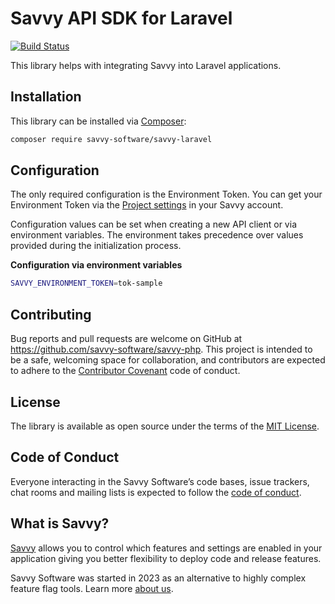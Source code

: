 # Savvy API SDK for Laravel 

[![Build Status](https://github.com/savvy-software/savvy-laravel/actions/workflows/tests.yml/badge.svg)](https://github.com/savvy-software/savvy-laravel)

This library helps with integrating Savvy into Laravel applications.

## Installation

This library can be installed via [Composer](https://getcomposer.org):

```bash
composer require savvy-software/savvy-laravel
```

## Configuration

The only required configuration is the Environment Token. You can get your Environment Token via the [Project settings](https://app.havesavvy.com/admin/projects) in your Savvy account.

Configuration values can be set when creating a new API client or via environment variables. The environment takes precedence over values provided during the initialization process.

**Configuration via environment variables**

```bash
SAVVY_ENVIRONMENT_TOKEN=tok-sample
```

## Contributing

Bug reports and pull requests are welcome on GitHub at https://github.com/savvy-software/savvy-php. This project is intended to be a safe, welcoming space for collaboration, and contributors are expected to adhere to the [Contributor Covenant](http://contributor-covenant.org) code of conduct.

## License

The library is available as open source under the terms of the [MIT License](http://opensource.org/licenses/MIT).

## Code of Conduct

Everyone interacting in the Savvy Software’s code bases, issue trackers, chat rooms and mailing lists is expected to follow the [code of conduct](https://github.com/savvy-software/savvy-php/blob/master/CODE_OF_CONDUCT.md).

## What is Savvy?

[Savvy](https://havesavvy.com/) allows you to control which features and settings are enabled in your application giving you better flexibility to deploy code and release features.

Savvy Software was started in 2023 as an alternative to highly complex feature flag tools. Learn more [about us](https://havesavvy.com/).
